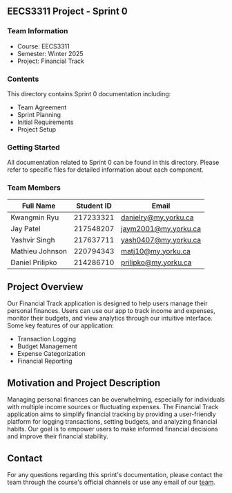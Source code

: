 ## EECS3311 Project - Sprint 0

### Team Information

- Course: EECS3311
- Semester: Winter 2025
- Project: Financial Track

### Contents

This directory contains Sprint 0 documentation including:

- Team Agreement
- Sprint Planning
- Initial Requirements
- Project Setup

### Getting Started

All documentation related to Sprint 0 can be found in this directory. Please refer to specific files for detailed information about each component.

### Team Members

| Full Name       | Student ID | Email                |
| --------------- | ---------- | -------------------- |
| Kwangmin Ryu    | 217233321  | danielry@my.yorku.ca |
| Jay Patel       | 217548207  | jaym2001@my.yorku.ca |
| Yashvir Singh   | 217637711  | yash0407@my.yorku.ca |
| Mathieu Johnson | 220794343  | matj10@my.yorku.ca   |
| Daniel Prilipko | 214286710  | prilipko@my.yorku.ca |

## Project Overview

Our Financial Track application is designed to help users manage their personal finances. Users can use our app to track income and expenses, monitor their budgets, and view analytics through our intuitive interface.
Some key features of our application:

- Transaction Logging
- Budget Management
- Expense Categorization
- Financial Reporting

## Motivation and Project Description

Managing personal finances can be overwhelming, especially for individuals with multiple income sources or fluctuating expenses. The Financial Track application aims to simplify financial tracking by providing a user-friendly platform for logging transactions, setting budgets, and analyzing financial habits. Our goal is to empower users to make informed financial decisions and improve their financial stability.

## Contact

For any questions regarding this sprint's documentation, please contact the team through the course's official channels or use any email of our [team](#team-members).
